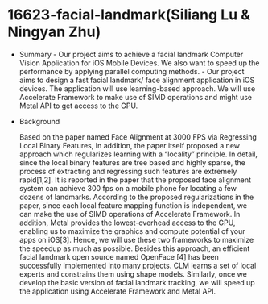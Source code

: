 # 16623-facial-landmark(Siliang Lu & Ningyan Zhu)
- Summary
      - Our project aims to achieve a facial landmark Computer Vision Application for iOS Mobile Devices. We also want to speed up the performance by applying parallel computing methods.
      - Our project aims to design a fast facial landmark/ face alignment application in iOS devices. The application will use learning-based approach. We will use Accelerate Framework to make use of SIMD operations and might use Metal API to get access to the GPU. 
- Background

  Based on the paper named Face Alignment at 3000 FPS via Regressing Local Binary Features,
  In addition, the paper itself proposed a new approach which regularizes learning with a “locality” principle. In detail, since the local binary features are tree based and highly sparse, the process of extracting and regressing such features are extremely rapid[1,2]. It is reported in the paper that the proposed face alignment system can achieve 300 fps on a mobile phone for locating a few dozens of landmarks. 
  According to the proposed regularizations in the paper, since each local feature mapping function is independent, we can make the use of SIMD operations of Accelerate Framework. In addition, Metal provides the lowest-overhead access to the GPU, enabling us to maximize the graphics and compute potential of your apps on iOS[3]. Hence, we will use these two frameworks to maximize the speedup as much as possible.
  Besides this approach, an efficient facial landmark open source named OpenFace [4] has been successfully implemented into many projects. CLM learns a set of local experts and constrains them using shape models. Similarly, once we develop the basic version of facial landmark tracking, we will speed up the application using Accelerate Framework and Metal API. 

